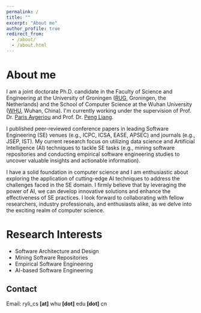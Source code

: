 ```yaml
---
permalink: /
title: ""
excerpt: "About me"
author_profile: true
redirect_from: 
  - /about/
  - /about.html
---
```


About me
======

I am a joint doctorate Ph.D. candidate in the Faculty of Science and Engineering at the University of Groningen (<a href="https://en.wikipedia.org/wiki/University_of_Groningen" target="_blank" rel="noopener noreferrer">RUG</a>, Groningen, the Netherlands) and the School of Computer Science at the Wuhan University (<a href="https://en.wikipedia.org/wiki/Wuhan_University" target="_blank" rel="noopener noreferrer">WHU</a>, Wuhan, China). I'm currently working under the supervision of Prof. Dr. <a href="https://www.cs.rug.nl/~paris/" target="_blank" rel="noopener noreferrer">Paris Avgeriou</a> and Prof. Dr. <a href="https://www.cs.rug.nl/search/People/PengLiang" target="_blank" rel="noopener noreferrer">Peng Liang</a>.

I published peer-reviewed conference papers in leading Software Engineering (SE) venues (e.g., ICPC, ICSA, EASE, APSEC) and journals (e.g., JSEP, IST). My current research focus on utilizing data science and Artificial Intelligence (AI) techniques to tackle SE tasks (e.g., mining software repositories and conducting empirical software engineering studies to uncover valuable insights and actionable information).

I have a solid foundation in computer science and I am enthusiastic about exploring the application of cutting-edge AI techniques to address the challenges faced in the SE domain. I firmly believe that by leveraging the power of AI, we can develop innovative solutions and enhance the effectiveness of SE practices. I look forward to collaborating with fellow researchers, industry professionals, and enthusiasts alike, as we delve into the exciting realm of computer science.


Research Interests
======
- Software Architecture and Design
- Mining Software Repositories
- Empirical Software Engineering
- AI-based Software Engineering


Contact
------
Email: ryli_cs **[at]** whu **[dot]** edu **[dot]** cn
